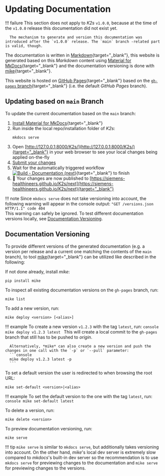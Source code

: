 <!--
SPDX-FileCopyrightText: © 2024 Siemens Healthineers AG
SPDX-License-Identifier: MIT
-->

# Updating Documentation
!!! failure
      This section does not apply to *K2s* `v1.0.0`, because at the time of the `v1.0.0` release this documentation did not exist yet.

      The mechanism to generate and version this documentation was introduced after the `v1.0.0` release. The `main` branch -related part is valid, though.

The documentation is written in [Markdown](https://www.markdownguide.org/){target="_blank"}, this website is generated based on this *Markdown* content using [Material for MkDocs](https://squidfunk.github.io/mkdocs-material/){target="_blank"} and the documentation versioning is done with [mike](https://github.com/jimporter/mike){target="_blank"}.

This website is hosted on [GitHub Pages](https://pages.github.com/){target="_blank"} based on the [`gh-pages` branch](https://github.com/Siemens-Healthineers/K2s/tree/gh-pages){target="_blank"} (i.e. the default *GitHub Pages* branch).

## Updating based on `main` Branch
To update the current documentation based on the `main` branch: 

1. [Install Material for MkDocs](https://squidfunk.github.io/mkdocs-material/getting-started/){target="_blank"}
2. Run inside the local repo/installation folder of *K2s*:
   ```console
   mkdocs serve
   ```
3. Open [http://127.0.0.1:8000/K2s/](http://127.0.0.1:8000/K2s/){target="_blank"} in your web browser to see your local changes being applied on-the-fly
4. [Submit your changes](submitting-changes.md)
5. Wait for the automatically triggered workflow [![Build - Documentation (next)](https://github.com/Siemens-Healthineers/K2s/actions/workflows/build-docs-next.yml/badge.svg)](https://github.com/Siemens-Healthineers/K2s/actions/workflows/build-docs-next.yml){target="_blank"} to finish
6. :rocket: Your changes are now published to [https://siemens-healthineers.github.io/K2s/next](https://siemens-healthineers.github.io/K2s/next){target="_blank"}

!!! note
      Since `mkdocs serve` does not take versioning into account, the following warning will appear in the console output:
      `"GET /versions.json HTTP/1.1" code 404`<br/>
      This warning can safely be ignored. To test different documentation versions locally, see [Documentation Versioning](#documentation-versioning).

## Documentation Versioning
To provide different versions of the generated documentation (e.g. a version per release and a current one matching the contents of the `main` branch), to tool [mike](https://github.com/jimporter/mike){target="_blank"} can be utilized like described in the following:

If not done already, install *mike*:
```console
pip install mike
```

To inspect all existing documentation versions on the `gh-pages` branch, run:
```console
mike list
```

To add a new version, run:
```console
mike deploy <version> [<alias>]
```

!!! example
      To create a new version `v1.2.3` with the tag `latest`, run:
      ```console
      mike deploy v1.2.3 latest
      ```
      This will create a local commit to the `gh-pages` branch that still has to be pushed to *origin*.

      Alternatively, *mike* can also create a new version and push the changes in one call with the `-p` or `--pull` parameter:
      ```console
      mike deploy v1.2.3 latest -p
      ```
To set a default version the user is redirected to when browsing the root URL:
```console
mike set-default <version>|<alias>
```
!!! example
      To set the default version to the one with the tag `latest`, run:
      ```console
      mike set-default latest
      ```

To delete a version, run:
```console
mike delete <version>
```

To preview documentation versioning, run:
```console
mike serve
```

!!! tip
      `mike serve` is similar to `mkdocs serve`, but additionally takes versioning into account. On the other hand, *mike*'s local dev server is extremely slow compared to *mkdocs*'s built-in dev server so the recommendation is to use `mkdocs serve` for previewing changes to the documentation and `mike serve` for previewing changes to the versions.